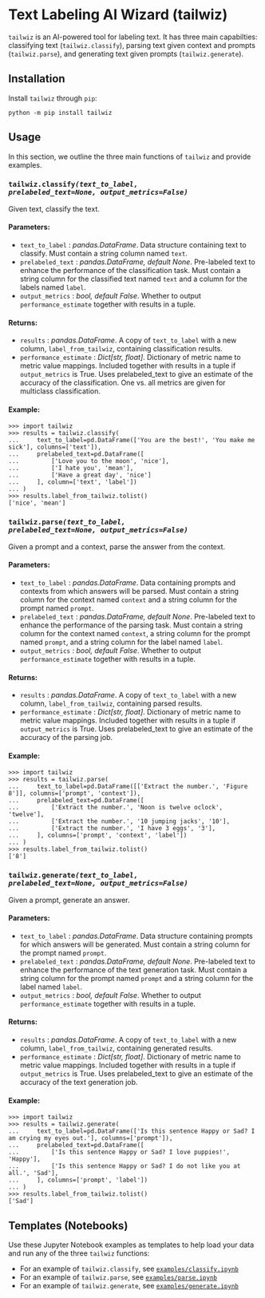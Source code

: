 # Text Labeling AI Wizard (tailwiz)

`tailwiz` is an AI-powered tool for labeling text. It has three main capabilties: classifying text (`tailwiz.classify`), parsing text given context and prompts (`tailwiz.parse`), and generating text given prompts (`tailwiz.generate`).

## Installation

Install `tailwiz` through `pip`:

```
python -m pip install tailwiz
```

## Usage

In this section, we outline the three main functions of `tailwiz` and provide examples.


### <code>tailwiz.classify<i>(text_to_label, prelabeled_text=None, output_metrics=False)</i></code>

Given text, classify the text.
#### Parameters:
- `text_to_label` : _pandas.DataFrame_. Data structure containing text to classify. Must contain a string column named `text`.
- `prelabeled_text` : _pandas.DataFrame, default None_. Pre-labeled text to enhance the performance of the classification task. Must contain a string column for the classified text named `text` and a column for the labels named `label`.
- `output_metrics` : _bool, default False_. Whether to output `performance_estimate` together with results in a tuple.

#### Returns:
- `results` : _pandas.DataFrame_. A copy of `text_to_label` with a new column, `label_from_tailwiz`, containing classification results.
- `performance_estimate` : _Dict[str, float]_. Dictionary of metric name to metric value mappings. Included together with results in a tuple if `output_metrics` is True. Uses prelabeled_text to give an estimate of the accuracy of the classification. One vs. all metrics are given for multiclass classification.

#### Example:

```
>>> import tailwiz
>>> results = tailwiz.classify(
...     text_to_label=pd.DataFrame(['You are the best!', 'You make me sick'], columns=['text']),
...     prelabeled_text=pd.DataFrame([
...         ['Love you to the moon', 'nice'],
...         ['I hate you', 'mean'],
...         ['Have a great day', 'nice']
...     ], column=['text', 'label'])
... )
>>> results.label_from_tailwiz.tolist()
['nice', 'mean']
```

### <code>tailwiz.parse<i>(text_to_label, prelabeled_text=None, output_metrics=False)</i></code>

Given a prompt and a context, parse the answer from the context.
#### Parameters:
- `text_to_label` : _pandas.DataFrame_. Data containing prompts and contexts from which answers will be parsed. Must contain a string column for the context named `context` and a string column for the prompt named `prompt`.
- `prelabeled_text` : _pandas.DataFrame, default None_. Pre-labeled text to enhance the performance of the parsing task. Must contain a string column for the context named `context`, a string column for the prompt named `prompt`, and a string column for the label named `label`.
- `output_metrics` : _bool, default False_. Whether to output `performance_estimate` together with results in a tuple.

#### Returns:
- `results` : _pandas.DataFrame_. A copy of `text_to_label` with a new column, `label_from_tailwiz`, containing parsed results.
- `performance_estimate` : _Dict[str, float]_. Dictionary of metric name to metric value mappings. Included together with results in a tuple if `output_metrics` is True. Uses prelabeled_text to give an estimate of the accuracy of the parsing job.

#### Example:
```
>>> import tailwiz
>>> results = tailwiz.parse(
...     text_to_label=pd.DataFrame([['Extract the number.', 'Figure 8']], columns=['prompt', 'context']),
...     prelabeled_text=pd.DataFrame([
...         ['Extract the number.', 'Noon is twelve oclock', 'twelve'],
...         ['Extract the number.', '10 jumping jacks', '10'],
...         ['Extract the number.', 'I have 3 eggs', '3'],
...     ], columns=['prompt', 'context', 'label'])
... )
>>> results.label_from_tailwiz.tolist()
['8']
```


### <code>tailwiz.generate<i>(text_to_label, prelabeled_text=None, output_metrics=False)</i></code>

Given a prompt, generate an answer.
#### Parameters:
- `text_to_label` : _pandas.DataFrame_. Data structure containing prompts for which answers will be generated. Must contain a string column for the prompt named `prompt`.
- `prelabeled_text` : _pandas.DataFrame, default None_. Pre-labeled text to enhance the performance of the text generation task. Must contain a string column for the prompt named `prompt` and a string column for the label named `label`.
- `output_metrics` : _bool, default False_. Whether to output `performance_estimate` together with results in a tuple.

#### Returns:
- `results` : _pandas.DataFrame_. A copy of `text_to_label` with a new column, `label_from_tailwiz`, containing generated results.
- `performance_estimate` : _Dict[str, float]_. Dictionary of metric name to metric value mappings. Included together with results in a tuple if `output_metrics` is True. Uses prelabeled_text to give an estimate of the accuracy of the text generation job.

#### Example:
```
>>> import tailwiz
>>> results = tailwiz.generate(
...     text_to_label=pd.DataFrame(['Is this sentence Happy or Sad? I am crying my eyes out.'], columns=['prompt']),
...     prelabeled_text=pd.DataFrame([
...         ['Is this sentence Happy or Sad? I love puppies!', 'Happy'],
...         ['Is this sentence Happy or Sad? I do not like you at all.', 'Sad'],
...     ], columns=['prompt', 'label'])
... )
>>> results.label_from_tailwiz.tolist()
['Sad']
```

## Templates (Notebooks)

Use these Jupyter Notebook examples as templates to help load your data and run any of the three `tailwiz` functions:
- For an example of `tailwiz.classify`, see [`examples/classify.ipynb`](https://github.com/timothydai/tailwiz/blob/main/examples/classify.ipynb)
- For an example of `tailwiz.parse`, see [`examples/parse.ipynb`](https://github.com/timothydai/tailwiz/blob/main/examples/parse.ipynb)
- For an example of `tailwiz.generate`, see [`examples/generate.ipynb`](https://github.com/timothydai/tailwiz/blob/main/examples/generate.ipynb)
